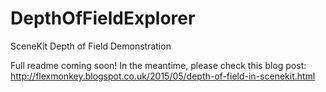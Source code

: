 # DepthOfFieldExplorer
SceneKit Depth of Field Demonstration

Full readme coming soon! In the meantime, please check this blog post: http://flexmonkey.blogspot.co.uk/2015/05/depth-of-field-in-scenekit.html
